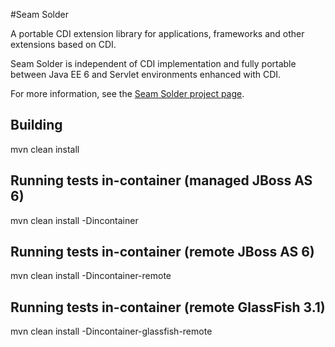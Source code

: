 #Seam Solder

A portable CDI extension library for applications, frameworks and other
extensions based on CDI.

Seam Solder is independent of CDI implementation and fully portable between
Java EE 6 and Servlet environments enhanced with CDI.

For more information, see the [Seam Solder project page](http://seamframework.org/Seam3/Solder).

## Building

   mvn clean install

## Running tests in-container (managed JBoss AS 6)

   mvn clean install -Dincontainer

## Running tests in-container (remote JBoss AS 6)

   mvn clean install -Dincontainer-remote

## Running tests in-container (remote GlassFish 3.1)

   mvn clean install -Dincontainer-glassfish-remote
